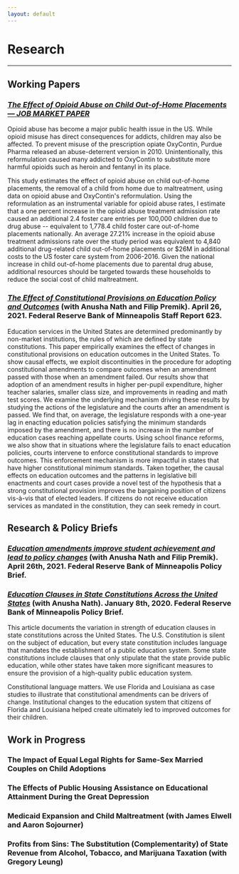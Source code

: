 ```yaml
---
layout: default
---
```


# Research
---

## Working Papers

### [_The Effect of Opioid Abuse on Child Out-of-Home Placements — JOB MARKET PAPER_](/images/JMP_ScottDallman.pdf)

Opioid abuse has become a major public health issue in the US. While opioid misuse has direct consequences for addicts, children may also be affected. To prevent misuse of the prescription opiate OxyContin, Purdue Pharma released an abuse-deterrent version in 2010. Unintentionally, this reformulation caused many addicted to OxyContin to substitute more harmful opioids such as heroin and fentanyl in its place.

This study estimates the effect of opioid abuse on child out-of-home placements, the removal of a child from home due to maltreatment, using data on opioid abuse and OxyContin's reformulation. Using the reformulation as an instrumental variable for opioid abuse rates, I estimate that a one percent increase in the opioid abuse treatment admission rate caused an additional 2.4 foster care entries per 100,000 children due to drug abuse -- equivalent to 1,778.4 child foster care out-of-home placements nationally. An average 27.21% increase in the opioid abuse treatment admissions rate over the study period was equivalent to 4,840 additional drug-related child out-of-home placements or $26M in additional costs to the US foster care system from 2006-2016. Given the national increase in child out-of-home placements due to parental drug abuse, additional resources should be targeted towards these households to reduce the social cost of child maltreatment.

### [_The Effect of Constitutional Provisions on Education Policy and Outcomes_](https://www.minneapolisfed.org/research/sr/sr623.pdf) (with Anusha Nath and Filip Premik). April 26, 2021. Federal Reserve Bank of Minneapolis Staff Report 623.

Education services in the United States are determined predominantly by non-market institutions, the rules of which are defined by state constitutions. This paper empirically examines the effect of changes in constitutional provisions on education outcomes in the United States. To show causal effects, we exploit discontinuities in the procedure for adopting constitutional amendments to compare outcomes when an amendment passed with those when an amendment failed. Our results show that adoption of an amendment results in higher per-pupil expenditure, higher teacher salaries, smaller class size, and improvements in reading and math test scores. We examine the underlying mechanism driving these results by studying the actions of the legislature and the courts after an amendment is passed. We find that, on average, the legislature responds with a one-year lag in enacting education policies satisfying the minimum standards imposed by the amendment, and there is no increase in the number of education cases reaching appellate courts. Using school finance reforms, we also show that in situations where the legislature fails to enact education policies, courts intervene to enforce constitutional standards to improve outcomes. This enforcement mechanism is more impactful in states that have higher constitutional minimum standards. Taken together, the causal effects on education outcomes and the patterns in legislative bill enactments and court cases provide a novel test of the hypothesis that a strong constitutional provision improves the bargaining position of citizens vis-à-vis that of elected leaders. If citizens do not receive education services as mandated in the constitution, they can seek remedy in court.

## Research & Policy Briefs

### [_Education amendments improve student achievement and lead to policy changes_](https://www.minneapolisfed.org/~/media/assets/articles/2021/education-amendments-improve-student-achievement-and-school-funding/fed-edugap-amendment-research-summary.pdf?la=en) (with Anusha Nath and Filip Premik).  April 26th, 2021.  Federal Reserve Bank of Minneapolis Policy Brief. 

### [_Education Clauses in State Constitutions Across the United States_](https://www.minneapolisfed.org/~/media/assets/articles/2020/education-clauses-in-state-constitutions-across-the-united-states/education-clauses-in-state-constitutions-across-the-united-states.pdf?la=en) (with Anusha Nath).  January 8th, 2020.  Federal Reserve Bank of Minneapolis Policy Brief. 

This article documents the variation in strength of education clauses in state constitutions across the United States. The U.S. Constitution is silent on the subject of education, but every state constitution includes language that mandates the establishment of a public education system. Some state constitutions include clauses that only stipulate that the state provide public education, while other states have taken more significant measures to ensure the provision of a high-quality public education system. 

Constitutional language matters. We use Florida and Louisiana as case studies to illustrate that constitutional amendments can be drivers of change. Institutional changes to the education system that citizens of Florida and Louisiana helped create ultimately led to improved outcomes for their children.


## Work in Progress

### The Impact of Equal Legal Rights for Same-Sex Married Couples on Child Adoptions

### The Effects of Public Housing Assistance on Educational Attainment During the Great Depression

### Medicaid Expansion and Child Maltreatment (with James Elwell and Aaron Sojourner)

### Profits from Sins: The Substitution (Complementarity) of State Revenue from Alcohol, Tobacco, and Marijuana Taxation (with Gregory Leung)
